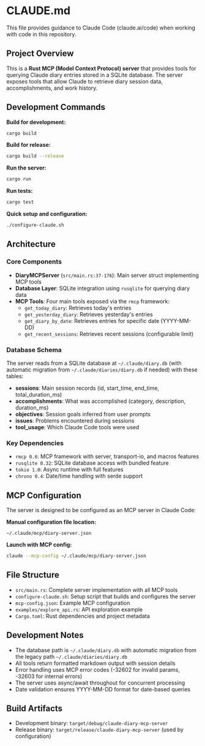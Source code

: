 # CLAUDE.md

This file provides guidance to Claude Code (claude.ai/code) when working with code in this repository.

## Project Overview

This is a **Rust MCP (Model Context Protocol) server** that provides tools for querying Claude diary entries stored in a SQLite database. The server exposes tools that allow Claude to retrieve diary session data, accomplishments, and work history.

## Development Commands

**Build for development:**
```bash
cargo build
```

**Build for release:**
```bash
cargo build --release
```

**Run the server:**
```bash
cargo run
```

**Run tests:**
```bash
cargo test
```

**Quick setup and configuration:**
```bash
./configure-claude.sh
```

## Architecture

### Core Components

- **DiaryMCPServer** (`src/main.rs:37-176`): Main server struct implementing MCP tools
- **Database Layer**: SQLite integration using `rusqlite` for querying diary data
- **MCP Tools**: Four main tools exposed via the `rmcp` framework:
  - `get_today_diary`: Retrieves today's entries
  - `get_yesterday_diary`: Retrieves yesterday's entries  
  - `get_diary_by_date`: Retrieves entries for specific date (YYYY-MM-DD)
  - `get_recent_sessions`: Retrieves recent sessions (configurable limit)

### Database Schema

The server reads from a SQLite database at `~/.claude/diary.db` (with automatic migration from `~/.claude/diaries/diary.db` if needed) with these tables:
- **sessions**: Main session records (id, start_time, end_time, total_duration_ms)
- **accomplishments**: What was accomplished (category, description, duration_ms)
- **objectives**: Session goals inferred from user prompts
- **issues**: Problems encountered during sessions
- **tool_usage**: Which Claude Code tools were used

### Key Dependencies

- `rmcp 0.6`: MCP framework with server, transport-io, and macros features
- `rusqlite 0.32`: SQLite database access with bundled feature
- `tokio 1.0`: Async runtime with full features
- `chrono 0.4`: Date/time handling with serde support

## MCP Configuration

The server is designed to be configured as an MCP server in Claude Code:

**Manual configuration file location:**
```
~/.claude/mcp/diary-server.json
```

**Launch with MCP config:**
```bash
claude --mcp-config ~/.claude/mcp/diary-server.json
```

## File Structure

- `src/main.rs`: Complete server implementation with all MCP tools
- `configure-claude.sh`: Setup script that builds and configures the server
- `mcp-config.json`: Example MCP configuration
- `examples/explore_api.rs`: API exploration example
- `Cargo.toml`: Rust dependencies and project metadata

## Development Notes

- The database path is `~/.claude/diary.db` with automatic migration from the legacy path `~/.claude/diaries/diary.db`
- All tools return formatted markdown output with session details
- Error handling uses MCP error codes (-32602 for invalid params, -32603 for internal errors)
- The server uses async/await throughout for concurrent processing
- Date validation ensures YYYY-MM-DD format for date-based queries

## Build Artifacts

- Development binary: `target/debug/claude-diary-mcp-server`
- Release binary: `target/release/claude-diary-mcp-server` (used by configuration)